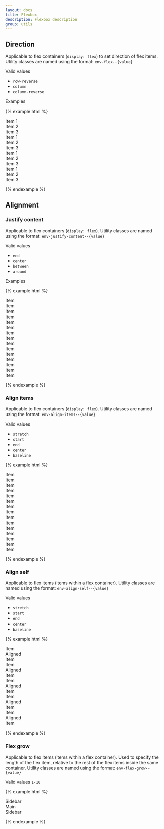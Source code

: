 ```yaml
---
layout: docs
title: Flexbox
description: Flexbox description
group: utils
---
```

## Direction ##

Applicable to flex containers (`display: flex`) to set direction of flex items. Utility classes are named using the format: `env-flex--{value}`

Valid values 
* `row-reverse`
* `column`
* `column-reverse`

Examples

{% example html %}

<div class="example-direction-container"> 
   <div class="env-p-around--x-small">Item 1</div>
   <div class="env-p-around--x-small">Item 2</div>
   <div class="env-p-around--x-small">Item 3</div>
</div>

<div class="example-direction-container env-flex--row-reverse"> 
   <div class="env-p-around--x-small">Item 1</div>
   <div class="env-p-around--x-small">Item 2</div>
   <div class="env-p-around--x-small">Item 3</div>
</div>

<div class="example-direction-container env-flex--column"> 
   <div class="env-p-around--x-small">Item 1</div>
   <div class="env-p-around--x-small">Item 2</div>
   <div class="env-p-around--x-small">Item 3</div>
</div>

<div class="example-direction-container env-flex--column-reverse"> 
   <div class="env-p-around--x-small">Item 1</div>
   <div class="env-p-around--x-small">Item 2</div>
   <div class="env-p-around--x-small">Item 3</div>
</div>

{% endexample %}

## Alignment ##
### Justify content ###

Applicable to flex containers (`display: flex`). Utility classes are named using the format: `env-justify-content--{value}`

Valid values 
* `end`
* `center`
* `between`
* `around`

Examples

{% example html %}

<div class="example-alignment-container"> 
   <div class="env-p-around--x-small">Item</div>
   <div class="env-p-around--x-small">Item</div>
   <div class="env-p-around--x-small">Item</div>
</div>

<div class="example-alignment-container env-justify-content--center"> 
   <div class="env-p-around--x-small">Item</div>
   <div class="env-p-around--x-small">Item</div>
   <div class="env-p-around--x-small">Item</div>
</div>

<div class="example-alignment-container env-justify-content--end"> 
   <div class="env-p-around--x-small">Item</div>
   <div class="env-p-around--x-small">Item</div>
   <div class="env-p-around--x-small">Item</div>
</div>

<div class="example-alignment-container env-justify-content--around"> 
   <div class="env-p-around--x-small">Item</div>
   <div class="env-p-around--x-small">Item</div>
   <div class="env-p-around--x-small">Item</div>
</div>

<div class="example-alignment-container env-justify-content--between"> 
   <div class="env-p-around--x-small">Item</div>
   <div class="env-p-around--x-small">Item</div>
   <div class="env-p-around--x-small">Item</div>
</div>

{% endexample %}

### Align items ###

Applicable to flex containers (`display: flex`). Utility classes are named using the format: `env-align-items--{value}`

Valid values
* `stretch` 
* `start`
* `end`
* `center`
* `baseline`

{% example html %}

<div class="example-alignment-container env-align-items--stretch"> 
   <div class="env-p-around--x-small">Item</div>
   <div class="env-p-around--x-small">Item</div>
   <div class="env-p-around--x-small">Item</div>
</div>

<div class="example-alignment-container env-align-items--center"> 
   <div class="env-p-around--x-small">Item</div>
   <div class="env-p-around--x-small">Item</div>
   <div class="env-p-around--x-small">Item</div>
</div>

<div class="example-alignment-container env-align-items--start"> 
   <div class="env-p-around--x-small">Item</div>
   <div class="env-p-around--x-small">Item</div>
   <div class="env-p-around--x-small">Item</div>
</div>

<div class="example-alignment-container env-align-items--end"> 
   <div class="env-p-around--x-small">Item</div>
   <div class="env-p-around--x-small">Item</div>
   <div class="env-p-around--x-small">Item</div>
</div>

<div class="example-alignment-container env-align-items--baseline"> 
   <div class="env-p-around--x-small">Item</div>
   <div class="env-p-around--x-small">Item</div>
   <div class="env-p-around--x-small">Item</div>
</div>

{% endexample %}

### Align self ###

Applicable to flex items (items within a flex container). Utility classes are named using the format: `env-align-self--{value}`

Valid values 
* `stretch`
* `start`
* `end`
* `center`
* `baseline`

{% example html %}

<div class="example-alignment-container">
   <div class="env-p-around--x-small">Item</div> 
   <div class="env-p-around--x-small env-align-self--stretch">Aligned</div>
   <div class="env-p-around--x-small">Item</div>
</div>

<div class="example-alignment-container">
   <div class="env-p-around--x-small">Item</div> 
   <div class="env-p-around--x-small env-align-self--start">Aligned</div>
   <div class="env-p-around--x-small">Item</div>
</div>

<div class="example-alignment-container">
   <div class="env-p-around--x-small">Item</div> 
   <div class="env-p-around--x-small env-align-self--end">Aligned</div>
   <div class="env-p-around--x-small">Item</div>
</div>

<div class="example-alignment-container">
   <div class="env-p-around--x-small">Item</div> 
   <div class="env-p-around--x-small env-align-self--center">Aligned</div>
   <div class="env-p-around--x-small">Item</div>
</div>

<div class="example-alignment-container">
   <div class="env-p-around--x-small">Item</div> 
   <div class="env-p-around--x-small env-align-self--baseline">Aligned</div>
   <div class="env-p-around--x-small">Item</div>
</div>

{% endexample %}

### Flex grow ###

Applicable to flex items (items within a flex container). Used to specify the length of the flex item, relative to the rest of the flex items inside the same container. 
Utility classes are named using the format: `env-flex-grow--{value}`

Valid values `1-10`

{% example html %}

<div class="env-d--flex">
   <div class="env-flex-grow--1 example-list-item">Sidebar</div> 
   <div class="env-flex-grow--2 example-list-item">Main</div>
   <div class="env-flex-grow--1 example-list-item">Sidebar</div>
</div>

{% endexample %}

